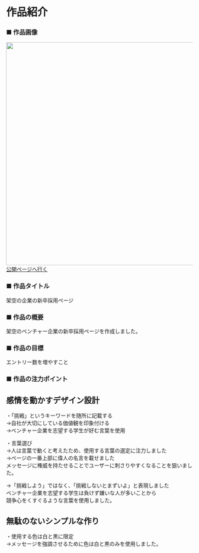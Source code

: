 # 作品紹介
### ■ 作品画像
<img src="https://i.gyazo.com/8c69f23264d4c015b9f5dfdc07fba8e9.png" width="600"><br>
[公開ページへ行く](https://umedahiroki.github.io/github.io/) 
 
### ■ 作品タイトル  
架空の企業の新卒採用ページ<br>

### ■ 作品の概要 
架空のベンチャー企業の新卒採用ページを作成しました。<br>
 
### ■ 作品の目標
エントリー数を増やすこと<br>

### ■ 作品の注力ポイント
## 感情を動かすデザイン設計<br>  

・「挑戦」というキーワードを随所に記載する<br>
→自社が大切にしている価値観を印象付ける<br>
→ベンチャー企業を志望する学生が好む言葉を使用<br>  

・言葉選び<br>
→人は言葉で動くと考えたため、使用する言葉の選定に注力しました<br>
→ページの一番上部に偉人の名言を載せました<br>
メッセージに権威を持たせることでユーザーに刺さりやすくなることを狙いました。<br>  

→「挑戦しよう」ではなく、「挑戦しないとまずいよ」と表現しました<br>
ベンチャー企業を志望する学生は負けず嫌いな人が多いことから<br>
競争心をくすぐるような言葉を使用しました。<br>  

## 無駄のないシンプルな作り<br>
・使用する色は白と黒に限定<br>
→メッセージを強調させるために色は白と黒のみを使用しました。<br>
